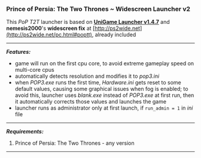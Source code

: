 ### Prince of Persia: The Two Thrones ~ Widescreen Launcher v2

This *PoP T2T* launcher is based on **[UniGame Launcher v1.4.7](https://github.com/alex47exe/UniGame-Launcher/releases/tag/v1.4.7)** and **nemesis2000**'s **widescreen fix** at [http://ps2wide.net](http://ps2wide.net/pc.html#poptt), already included

------

***Features:***

- game will run on the first cpu core, to avoid extreme gameplay speed on multi-core cpus
- automatically detects resolution and modifies it to *pop3.ini*
- when *POP3.exe* runs the first time, *Hardware.ini* gets reset to some default values, causing some graphical issues when fog is enabled; to avoid this, launcher uses *blank.exe* instead of *POP3.exe* at first run, then it automatically corrects those values and launches the game
- launcher runs as administrator only at first launch, if `run_admin = 1` in *ini* file

------

***Requirements:***

1. Prince of Persia: The Two Thrones - any version

------

